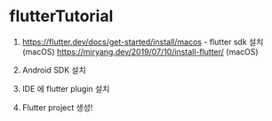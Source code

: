 # flutterTutorial

1. https://flutter.dev/docs/get-started/install/macos - flutter sdk 설치 (macOS)
   https://miryang.dev/2019/07/10/install-flutter/ (macOS)

2. Android SDK 설치

3. IDE 에 flutter plugin 설치

4. Flutter project 생성!